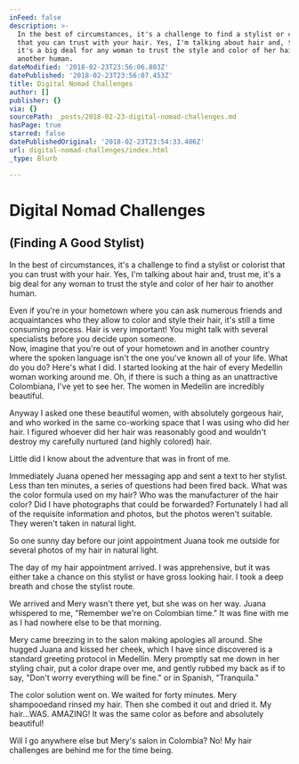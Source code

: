 ```yaml
---
inFeed: false
description: >-
  In the best of circumstances, it's a challenge to find a stylist or colorist
  that you can trust with your hair. Yes, I'm talking about hair and, trust me,
  it's a big deal for any woman to trust the style and color of her hair to
  another human.
dateModified: '2018-02-23T23:56:06.803Z'
datePublished: '2018-02-23T23:56:07.453Z'
title: Digital Nomad Challenges
author: []
publisher: {}
via: {}
sourcePath: _posts/2018-02-23-digital-nomad-challenges.md
hasPage: true
starred: false
datePublishedOriginal: '2018-02-23T23:54:33.406Z'
url: digital-nomad-challenges/index.html
_type: Blurb

---
```

# Digital Nomad Challenges

## (Finding A Good Stylist)

In the best of circumstances, it's a challenge to find a stylist or colorist that you can trust with your hair. Yes, I'm talking about hair and, trust me, it's a big deal for any woman to trust the style and color of her hair to another human.

Even if you're in your hometown where you can ask numerous friends and acquaintances who they allow to color and style their hair, it's still a time consuming process. Hair is very important! You might talk with several specialists before you decide upon someone.  
Now, imagine that you're out of your hometown and in another country where the spoken language isn't the one you've known all of your life. What do you do? Here's what I did. I started looking at the hair of every Medellin woman working around me. Oh, if there is such a thing as an unattractive Colombiana, I've yet to see her. The women in Medellin are incredibly beautiful.

Anyway I asked one these beautiful women, with absolutely gorgeous hair, and who worked in the same co-working space that I was using who did her hair. I figured whoever did her hair was reasonably good and wouldn't destroy my carefully nurtured (and highly colored) hair. 

Little did I know about the adventure that was in front of me.

Immediately Juana opened her messaging app and sent a text to her stylist. Less than ten minutes, a series of questions had been fired back. What was the color formula used on my hair? Who was the manufacturer of the hair color? Did I have photographs that could be forwarded? Fortunately I had all of the requisite information and photos, but the photos weren't suitable. They weren't taken in natural light.

So one sunny day before our joint appointment Juana took me outside for several photos of my hair in natural light.

The day of my hair appointment arrived. I was apprehensive, but it was either take a chance on this stylist or have gross looking hair. I took a deep breath and chose the stylist route.

We arrived and Mery wasn't there yet, but she was on her way. Juana whispered to me, "Remember we're on Colombian time." It was fine with me as I had nowhere else to be that morning.

Mery came breezing in to the salon making apologies all around. She hugged Juana and kissed her cheek, which I have since discovered is a standard greeting protocol in Medellin. Mery promptly sat me down in her styling chair, put a color drape over me, and gently rubbed my back as if to say, "Don't worry everything will be fine." or in Spanish, "Tranquila."

The color solution went on. We waited for forty minutes. Mery shampooedand rinsed my hair. Then she combed it out and dried it. My hair...WAS. AMAZING! It was the same color as before and absolutely beautiful! 

Will I go anywhere else but Mery's salon in Colombia? No! My hair challenges are behind me for the time being.